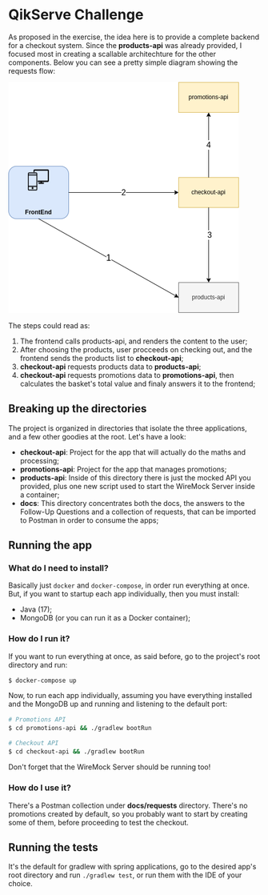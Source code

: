 # QikServe Challenge

As proposed in the exercise, the idea here is to provide a complete backend for a checkout system. Since the **products-api** was already provided, I focused most in creating a scallable architechture for the other components. Below you can see a pretty simple diagram showing the requests flow:

![Checkout API's diagram. If your file reader can't render the image, it's located at docs/assets.](./docs/assets/checkout-diagram.png)

The steps could read as:
1. The frontend calls products-api, and renders the content to the user;
2. After choosing the products, user procceeds on checking out, and the frontend sends the products list to **checkout-api**;
3. **checkout-api** requests products data to **products-api**;
4. **checkout-api** requests promotions data to **promotions-api**, then calculates the basket's total value and finaly answers it to the frontend;

## Breaking up the directories

The project is organized in directories that isolate the three applications, and a few other goodies at the root. Let's have a look:
* **checkout-api**: Project for the app that will actually do the maths and processing;
* **promotions-api**: Project for the app that manages promotions;
* **products-api**: Inside of this directory there is just the mocked API you provided, plus one new script used to start the WireMock Server inside a container;
* **docs**: This directory concentrates both the docs, the answers to the Follow-Up Questions and a collection of requests, that can be imported to Postman in order to consume the apps;

## Running the app
### What do I need to install?

Basically just `docker` and `docker-compose`, in order run everything at once. But, if you want to startup each app individually, then you must install:
* Java (17);
* MongoDB (or you can run it as a Docker container);

### How do I run it?

If you want to run everything at once, as said before, go to the project's root directory and run: 

```
$ docker-compose up
```

Now, to run each app individually, assuming you have everything installed and the MongoDB up and running and listening to the default port:

```bash
# Promotions API 
$ cd promotions-api && ./gradlew bootRun
```

```bash
# Checkout API
$ cd checkout-api && ./gradlew bootRun
```

Don't forget that the WireMock Server should be running too!

### How do I use it?

There's a Postman collection under **docs/requests** directory. There's no promotions created by default, so you probably want to start by creating some of them, before proceeding to test the checkout.

## Running the tests

It's the default for gradlew with spring applications, go to the desired app's root directory and run `./gradlew test`, or run them with the IDE of your choice.
